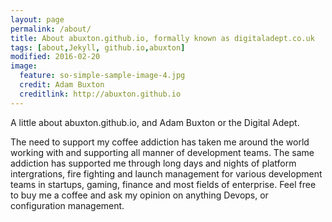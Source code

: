 ```yaml
---
layout: page
permalink: /about/
title: About abuxton.github.io, formally known as digitaladept.co.uk
tags: [about,Jekyll, github.io,abuxton]
modified: 2016-02-20
image:
  feature: so-simple-sample-image-4.jpg
  credit: Adam Buxton
  creditlink: http://abuxton.github.io
---
```


A little about abuxton.github.io, and Adam Buxton or the Digital Adept.  

The need to support my coffee addiction has taken me around the world working with and supporting all manner of development teams. The same addiction has supported me through long days and nights of  platform intergrations, fire fighting and launch management for various development teams in startups, gaming, finance and most fields of enterprise. Feel free to buy me a coffee and ask my opinion on anything Devops, or configuration management. 

[www]: http://www.abuxton.github.io
[email]: abc[@]digitaladept.co.uk

